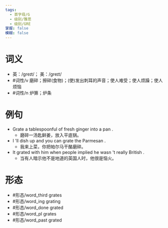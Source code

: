 ```yaml
---
tags:
  - 首字母/G
  - 级别/雅思
  - 级别/GRE
掌握: false
模糊: false
---
```

# 词义
- 英：/ɡreɪt/； 美：/ɡreɪt/
- #词性/v  磨碎；擦碎(食物)；(使)发出刺耳的声音；使人难受；使人烦躁；使人烦恼
- #词性/n  炉箅；炉条
# 例句
- Grate a tablespoonful of fresh ginger into a pan .
	- 磨碎一汤匙鲜姜，放入平底锅。
- I 'll dish up and you can grate the Parmesan .
	- 我来上菜，你把帕尔马干酪磨碎。
- It grated with him when people implied he wasn 't really British .
	- 当有人暗示他不是地道的英国人时，他很是恼火。
# 形态
- #形态/word_third grates
- #形态/word_ing grating
- #形态/word_done grated
- #形态/word_pl grates
- #形态/word_past grated
